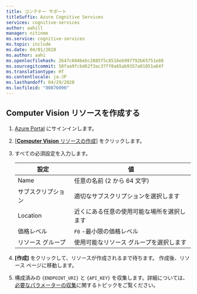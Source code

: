 ```yaml
---
title: コンテナー サポート
titleSuffix: Azure Cognitive Services
services: cognitive-services
author: aahill
manager: nitinme
ms.service: cognitive-services
ms.topic: include
ms.date: 04/01/2020
ms.author: aahi
ms.openlocfilehash: 2647c604bebc2885f5c8516eb997792b65751e88
ms.sourcegitcommit: 58faa9fcbd62f3ac37ff0a65ab9357a01051a64f
ms.translationtype: HT
ms.contentlocale: ja-JP
ms.lasthandoff: 04/29/2020
ms.locfileid: "80876090"
---
```

## <a name="create-an-computer-vision-resource"></a>Computer Vision リソースを作成する

1. [Azure Portal](https://portal.azure.com) にサインインします。
1. [[**Computer Vision** リソースの作成]](https://ms.portal.azure.com/#create/Microsoft.CognitiveServicesComputerVision) をクリックします。
1. すべての必須設定を入力します。

    |設定|値|
    |--|--|
    |Name|任意の名前 (2 から 64 文字)|
    |サブスクリプション|適切なサブスクリプションを選択します|
    |Location|近くにある任意の使用可能な場所を選択します|
    |価格レベル|`F0` -最小限の価格レベル|
    |リソース グループ|使用可能なリソース グループを選択します|

1. **[作成]** をクリックして、リソースが作成されるまで待ちます。 作成後、リソース ページに移動します。
1. 構成済みの `{ENDPOINT_URI}` と `{API_KEY}` を収集します。詳細については、[必要なパラメーターの収集](../computer-vision-how-to-install-containers.md#gathering-required-parameters)に関するトピックをご覧ください。
